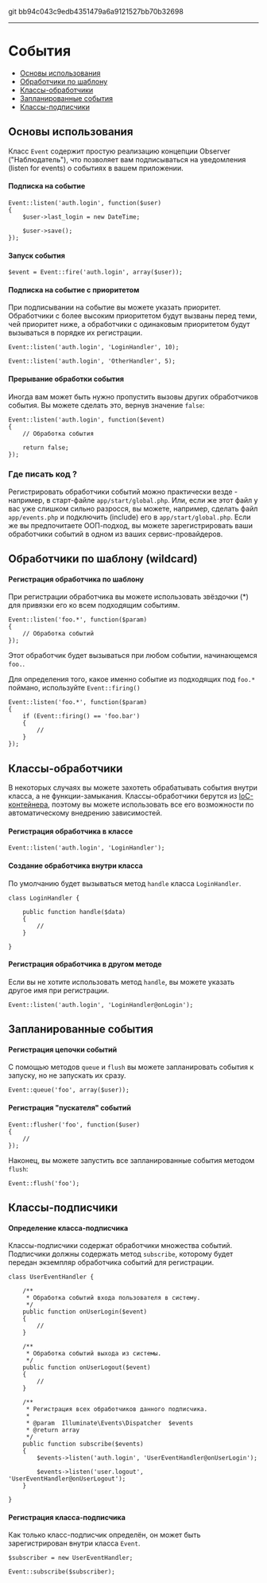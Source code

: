 git bb94c043c9edb4351479a6a9121527bb70b32698

---

# События

- [Основы использования](#basic-usage)
- [Обработчики по шаблону](#wildcard-listeners)
- [Классы-обработчики](#using-classes-as-listeners)
- [Запланированные события](#queued-events)
- [Классы-подписчики](#event-subscribers)

<a name="basic-usage"></a>
## Основы использования

Класс `Event` содержит простую реализацию концепции Observer ("Наблюдатель"), что позволяет вам подписываться на уведомления (listen for events) о событиях в вашем приложении.

#### Подписка на событие

	Event::listen('auth.login', function($user)
	{
		$user->last_login = new DateTime;

		$user->save();
	});

#### Запуск события

	$event = Event::fire('auth.login', array($user));

#### Подписка на событие с приоритетом

При подписывании на событие вы можете указать приоритет. Обработчики с более высоким приоритетом будут вызваны перед теми, чей приоритет ниже, а обработчики с одинаковым приоритетом будут вызываться в порядке их регистрации.

	Event::listen('auth.login', 'LoginHandler', 10);

	Event::listen('auth.login', 'OtherHandler', 5);

#### Прерывание обработки события

Иногда вам может быть нужно пропустить вызовы других обработчиков события. Вы можете сделать это, вернув значение `false`:

	Event::listen('auth.login', function($event)
	{
		// Обработка события

		return false;
	});

### Где писать код ?

Регистрировать обработчики событий можно практически везде - например, в старт-файле `app/start/global.php`. Или, если же этот файл у вас уже слишком сильно разросся, вы можете, например, сделать файл `app/events.php` и подключить (include) его в `app/start/global.php`. Если же вы предпочитаете ООП-подход, вы можете зарегистрировать ваши обработчики событий в одном из ваших сервис-провайдеров. 

<a name="wildcard-listeners"></a>
## Обработчики по шаблону (wildcard)

#### Регистрация обработчика по шаблону

При регистрации обработчика вы можете использовать звёздочки (*) для привязки его ко всем подходящим событиям.

	Event::listen('foo.*', function($param)
	{
		// Обработка событий
	});

Этот обработчик будет вызываться при любом событии, начинающемся `foo.`.

Для определения того, какое именно событие из подходящих под `foo.*` поймано, используйте `Event::firing()`

	Event::listen('foo.*', function($param)
	{
		if (Event::firing() == 'foo.bar')
		{
			//
		}
	});

<a name="using-classes-as-listeners"></a>
## Классы-обработчики

В некоторых случаях вы можете захотеть обрабатывать события внутри класса, а не функции-замыкания. Классы-обработчики берутся из [IoC-контейнера](/docs/ioc), поэтому вы можете использовать все его возможности по автоматическому внедрению зависимостей.

#### Регистрация обработчика в классе

	Event::listen('auth.login', 'LoginHandler');

#### Создание обработчика внутри класса

По умолчанию будет вызываться метод `handle` класса `LoginHandler`.

	class LoginHandler {

		public function handle($data)
		{
			//
		}

	}

#### Регистрация обработчика в другом методе

Если вы не хотите использовать метод `handle`, вы можете указать другое имя при регистрации.

	Event::listen('auth.login', 'LoginHandler@onLogin');

<a name="queued-events"></a>
## Запланированные события

#### Регистрация цепочки событий

С помощью методов `queue` и `flush` вы можете запланировать события к запуску, но не запускать их сразу.

	Event::queue('foo', array($user));

#### Регистрация "пускателя" событий

	Event::flusher('foo', function($user)
	{
		//
	});

Наконец, вы можете запустить все запланированные события методом `flush`:

	Event::flush('foo');

<a name="event-subscribers"></a>
## Классы-подписчики

#### Определение класса-подписчика

Классы-подписчики содержат обработчики множества событий. Подписчики должны содержать метод `subscribe`, которому будет передан экземпляр обработчика событий для регистрации.

	class UserEventHandler {

		/**
		 * Обработка событий входа пользователя в систему.
		 */
		public function onUserLogin($event)
		{
			//
		}

		/**
		 * Обработка событий выхода из системы.
		 */
		public function onUserLogout($event)
		{
			//
		}

		/**
		 * Регистрация всех обработчиков данного подписчика.
		 *
		 * @param  Illuminate\Events\Dispatcher  $events
		 * @return array
		 */
		public function subscribe($events)
		{
			$events->listen('auth.login', 'UserEventHandler@onUserLogin');

			$events->listen('user.logout', 'UserEventHandler@onUserLogout');
		}

	}

#### Регистрация класса-подписчика

Как только класс-подписчик определён, он может быть зарегистрирован внутри класса `Event`.

	$subscriber = new UserEventHandler;

	Event::subscribe($subscriber);
